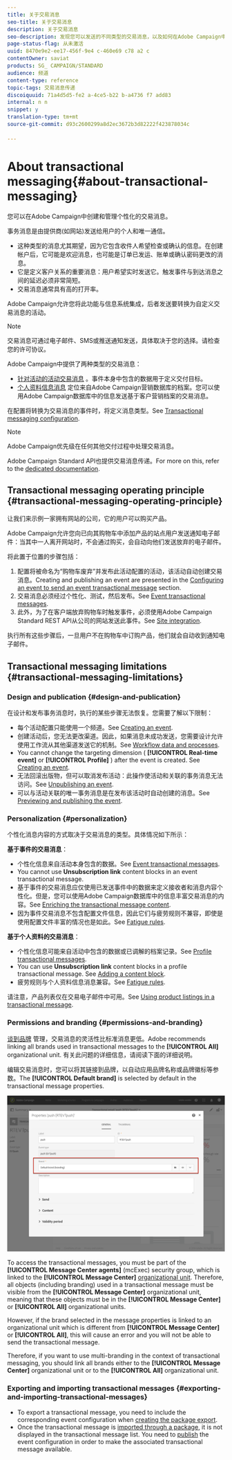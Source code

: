 ```yaml
---
title: 关于交易消息
seo-title: 关于交易消息
description: 关于交易消息
seo-description: 发现您可以发送的不同类型的交易消息，以及如何在Adobe Campaign中使用这些消息。
page-status-flag: 从未激活
uuid: 8470e9e2-ee17-456f-9e4 c-460e69 c78 a2 c
contentOwner: saviat
products: SG_ CAMPAIGN/STANDARD
audience: 频道
content-type: reference
topic-tags: 交易消息传递
discoiquuid: 71a4d5d5-fe2 a-4ce5-b22 b-a4736 f7 add83
internal: n n
snippet: y
translation-type: tm+mt
source-git-commit: d93c2600299a8d2ec3672b3d82222f423878034c

---
```



# About transactional messaging{#about-transactional-messaging}

您可以在Adobe Campaign中创建和管理个性化的交易消息。

事务消息是由提供商(如网站)发送给用户的个人和唯一通信。

* 这种类型的消息尤其期望，因为它包含收件人希望检查或确认的信息。在创建帐户后，它可能是欢迎消息，也可能是订单已发运、账单或确认密码更改的消息。
* 它是定义客户关系的重要消息：用户希望实时发送它。触发事件与到达消息之间的延迟必须非常简短。
* 交易消息通常具有高的打开率。

Adobe Campaign允许您将此功能与信息系统集成，后者发送要转换为自定义交易消息的活动。

>[!NOTE]
>
>交易消息可通过电子邮件、SMS或推送通知发送，具体取决于您的选择。请检查您的许可协议。

Adobe Campaign中提供了两种类型的交易消息：

* [针对活动的活动交易消息](../../channels/using/event-transactional-messages.md) 。事件本身中包含的数据用于定义交付目标。
* [个人资料信息消息](../../channels/using/profile-transactional-messages.md) 定位来自Adobe Campaign营销数据库的档案。您可以使用Adobe Campaign数据库中的信息发送基于客户营销档案的交易消息。

在配置将转换为交易消息的事件时，将定义消息类型。See [Transactional messaging configuration](../../administration/using/configuring-transactional-messaging.md).

>[!NOTE]
>
>Adobe Campaign优先级在任何其他交付过程中处理交易消息。

Adobe Campaign Standard API也提供交易消息传递。For more on this, refer to the [dedicated documentation](https://docs.campaign.adobe.com/doc/standard/en/api/ACS_API.html#about-transactional-messaging).

## Transactional messaging operating principle {#transactional-messaging-operating-principle}

让我们来示例一家拥有网站的公司，它的用户可以购买产品。

Adobe Campaign允许您向已向其购物车中添加产品的站点用户发送通知电子邮件：当其中一人离开网站时，不会通过购买，会自动向他们发送放弃的电子邮件。

将此置于位置的步骤包括：

1. 配置将被命名为“购物车废弃”并发布此活动配置的活动，该活动自动创建交易消息。Creating and publishing an event are presented in the [Configuring an event to send an event transactional message](../../administration/using/configuring-transactional-messaging.md#use-case--configuring-an-event-to-send-a-transactional-message) section.
1. 交易消息必须经过个性化、测试，然后发布。See [Event transactional messages](../../channels/using/event-transactional-messages.md).
1. 此外，为了在客户端放弃购物车时触发事件，必须使用Adobe Campaign Standard REST API从公司的网站发送此事件。See [Site integration](../../administration/using/configuring-transactional-messaging.md#integrating-the-triggering-of-the-event-in-a-website).

执行所有这些步骤后，一旦用户不在购物车中订购产品，他们就会自动收到通知电子邮件。

## Transactional messaging limitations {#transactional-messaging-limitations}

### Design and publication {#design-and-publication}

在设计和发布事务消息时，执行的某些步骤无法恢复。您需要了解以下限制：

* 每个活动配置只能使用一个频道。See [Creating an event](../../administration/using/configuring-transactional-messaging.md#creating-an-event).
* 创建活动后，您无法更改渠道。因此，如果消息未成功发送，您需要设计允许使用工作流从其他渠道发送它的机制。See [Workflow data and processes](../../automating/using/workflow-data-and-processes.md).
* You cannot change the targeting dimension ( **[!UICONTROL Real-time event]** or **[!UICONTROL Profile]** ) after the event is created. See [Creating an event](../../administration/using/configuring-transactional-messaging.md#creating-an-event).
* 无法回滚出版物，但可以取消发布活动：此操作使活动和关联的事务消息无法访问。See [Unpublishing an event](../../administration/using/configuring-transactional-messaging.md#unpublishing-an-event).
* 可以与活动关联的唯一事务消息是在发布该活动时自动创建的消息。See [Previewing and publishing the event](../../administration/using/configuring-transactional-messaging.md#previewing-and-publishing-the-event).

### Personalization {#personalization}

个性化消息内容的方式取决于交易消息的类型。具体情况如下所示：

**基于事件的交易消息**：

* 个性化信息来自活动本身包含的数据。See [Event transactional messages](../../channels/using/event-transactional-messages.md).
* You cannot use **Unsubscription link** content blocks in an event transactional message.
* 基于事件的交易消息应仅使用已发送事件中的数据来定义接收者和消息内容个性化。但是，您可以使用Adobe Campaign数据库中的信息丰富交易消息的内容。See [Enriching the transactional message content](../../administration/using/configuring-transactional-messaging.md#enriching-the-transactional-message-content).
* 因为事件交易消息不包含配置文件信息，因此它们与疲劳规则不兼容，即使是使用配置文件丰富的情况也是如此。See [Fatigue rules](../../administration/using/fatigue-rules.md).

**基于个人资料的交易消息**：

* 个性化信息可能来自活动中包含的数据或已调解的档案记录。See [Profile transactional messages](../../channels/using/profile-transactional-messages.md).
* You can use **Unsubscription link** content blocks in a profile transactional message. See [Adding a content block](../../designing/using/adding-a-content-block.md).
* 疲劳规则与个人资料信息消息兼容。See [Fatigue rules](../../administration/using/fatigue-rules.md).

请注意，产品列表仅在交易电子邮件中可用。See [Using product listings in a transactional message](../../channels/using/event-transactional-messages.md#using-product-listings-in-a-transactional-message).

### Permissions and branding {#permissions-and-branding}

[谈到品牌](../../administration/using/branding.md) 管理，交易消息的灵活性比标准消息更低。Adobe recommends linking all brands used in transactional messages to the **[!UICONTROL All]** organizational unit. 有关此问题的详细信息，请阅读下面的详细说明。

编辑交易消息时，您可以将其链接到品牌，以自动应用品牌名称或品牌徽标等参数。The **[!UICONTROL Default brand]** is selected by default in the transactional message properties.

![](assets/message-center_branding.png)

To access the transactional messages, you must be part of the **[!UICONTROL Message Center agents]** (mcExec) security group, which is linked to the **[!UICONTROL Message Center]** [organizational unit](../../administration/using/organizational-units.md). Therefore, all objects (including branding) used in a transactional message must be visible from the **[!UICONTROL Message Center]** organizational unit, meaning that these objects must be in the **[!UICONTROL Message Center]** or **[!UICONTROL All]** organizational units.

However, if the brand selected in the message properties is linked to an organizational unit which is different from **[!UICONTROL Message Center]** or **[!UICONTROL All]**, this will cause an error and you will not be able to send the transactional message.

Therefore, if you want to use multi-branding in the context of transactional messaging, you should link all brands either to the **[!UICONTROL Message Center]** organizational unit or to the **[!UICONTROL All]** organizational unit.

### Exporting and importing transactional messages {#exporting-and-importing-transactional-messages}

* To export a transactional message, you need to include the corresponding event configuration when [creating the package export](../../automating/using/managing-packages.md#creating-a-package).
* Once the transactional message is [imported through a package](../../automating/using/managing-packages.md#importing-a-package), it is not displayed in the transactional message list. You need to [publish](../../administration/using/configuring-transactional-messaging.md#previewing-and-publishing-the-event) the event configuration in order to make the associated transactional message available.

